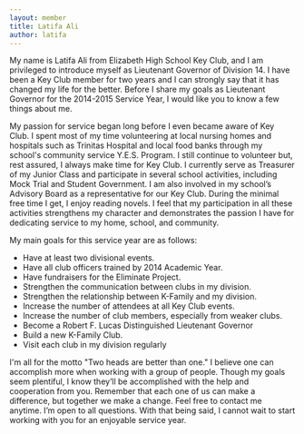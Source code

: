 ```yaml
---
layout: member
title: Latifa Ali
author: latifa
---
```


My name is Latifa Ali from Elizabeth High School Key Club, and I am privileged to introduce myself as Lieutenant Governor of Division 14. I have been a Key Club member for two years and I can strongly say that it has changed my life for the better. Before I share my goals as Lieutenant Governor for the 2014-2015 Service Year, I would like you to know a few things about me.

My passion for service began long before I even became aware of Key Club. I spent most of my time volunteering at local nursing homes and hospitals such as Trinitas Hospital and local food banks through my school's community service Y.E.S. Program. I still continue to volunteer but, rest assured, I always make time for Key Club. I currently serve as Treasurer of my Junior Class and participate in several school activities, including Mock Trial and Student Government. I am also involved in my school’s Advisory Board as a representative for our Key Club. During the minimal free time I get, I enjoy reading novels. I feel that my participation in all these activities strengthens my character and demonstrates the passion I have for dedicating service to my home, school, and community.

My main goals for this service year are as follows:

- Have at least two divisional events.
- Have all club officers trained by 2014 Academic Year.
- Have fundraisers for the Eliminate Project.
- Strengthen the communication between clubs in my division.
- Strengthen the relationship between K-Family and my division.
- Increase the number of attendees at all Key Club events.
- Increase the number of club members, especially from weaker clubs.
- Become a Robert F. Lucas Distinguished Lieutenant Governor
- Build a new K-Family Club.
- Visit each club in my division regularly

I'm all for the motto "Two heads are better than one." I believe one can accomplish more when working with a group of people. Though my goals seem plentiful, I know they’ll be accomplished with the help and cooperation from you. Remember that each one of us can make a difference, but together we make a change. Feel free to contact me anytime. I’m open to all questions. With that being said, I cannot wait to start working with you for an enjoyable service year.

